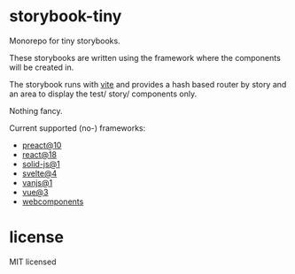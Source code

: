 # storybook-tiny

Monorepo for tiny storybooks.

These storybooks are written using the framework where the components will be
created in.

The storybook runs with [vite][] and provides a hash based router by story and
an area to display the test/ story/ components only.

Nothing fancy.

Current supported (no-) frameworks:

- [preact@10](./tree/main/packages/preact)
- [react@18](./tree/main/packages/react)
- [solid-js@1](./tree/main/packages/solid-js)
- [svelte@4](./tree/main/packages/svelte)
- [vanjs@1](./tree/main/packages/vanjs)
- [vue@3](./tree/main/packages/vue)
- [webcomponents](./tree/main/packages/webcomponent)

# license

MIT licensed

[vite]: https://vitejs.dev/
